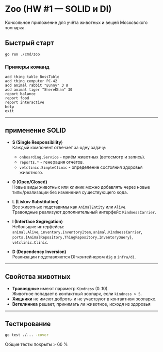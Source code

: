# Zoo (HW #1 — SOLID и DI)

Консольное приложение для учёта животных и вещей Московского зоопарка.  


## Быстрый старт

```bash
go run ./cmd/zoo
```

### Примеры команд
```
add thing table BossTable
add thing computer PC-42
add animal rabbit "Bunny" 3 8
add animal tiger "ShereKhan" 30
report balance
report food
report interactive
help
exit
```

---

## применение SOLID

- **S (Single Responsibility)**  
  Каждый компонент отвечает за одну задачу:  
  - `onboarding.Service` - приём животных (ветосмотр и запись).  
  - `reports.*` - генерация отчётов.  
  - `vetclinic.SimpleClinic` - определение состояния здоровья животного.

- **O (Open/Closed)**  
  Новые виды животных или клиник можно добавлять через новые типы/реализации без изменения существующего кода.

- **L (Liskov Substitution)**  
  Все животные подставимы как `AnimalEntity` или `Alive`.  
  Травоядные реализуют дополнительный интерфейс `KindnessCarrier`.

- **I (Interface Segregation)**  
  Небольшие интерфейсы:  
  `animal.Alive`, `inventory.InventoryItem`, `animal.KindnessCarrier`,  
  `ports.{AnimalRepository,ThingRepository,InventoryQuery}`, `vetclinic.Clinic`.

- **D (Dependency Inversion)**  
  Реализации подставляются DI-контейнером `dig` в `infra/di`.

---

## Свойства животных

- **Травоядные** имеют параметр `Kindness` (0..10).  
  Животное попадает в контактный зоопарк, если `kindness > 5`.
- **Хищники** не имеют доброты и не участвуют в контактном зоопарке.
- **Ветклиника** решает, принимать ли животное, исходя из здоровья

---

## Тестирование

```bash
go test ./... -cover
```
Общие тесты покрыты > 60 %
